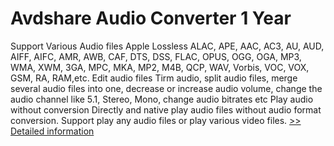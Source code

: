 # Avdshare Audio Converter 1 Year
Support Various Audio files Apple Lossless ALAC, APE, AAC, AC3, AU, AUD, AIFF, AIFC, AMR, AWB, CAF, DTS, DSS, FLAC, OPUS, OGG, OGA, MP3, WMA, XWM, 3GA, MPC, MKA, MP2, M4B, QCP, WAV, Vorbis, VOC, VOX, GSM, RA, RAM,etc. Edit audio files Tirm audio, split audio files, merge several audio files into one, decrease or increase audio volume, change the audio channel like 5.1, Stereo, Mono, change audio bitrates etc Play audio without conversion Directly and native play audio files without audio format conversion. Support play any audio files or play various video files.
[>> Detailed information](https://secure.shareit.com/shareit/product.html?productid=300847180&affiliateid=200057808)